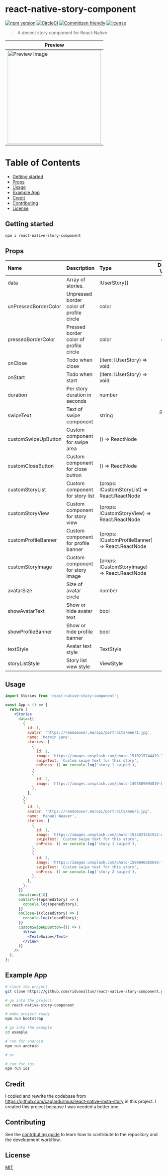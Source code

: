 # react-native-story-component <!-- omit in toc -->

[![npm version](https://img.shields.io/npm/v/react-native-story-component.svg)](https://npmjs.com/package/react-native-story-component)
[![CircleCI](https://circleci.com/gh/ridvanaltun/react-native-story-component/tree/master.svg?style=shield)](https://circleci.com/gh/ridvanaltun/react-native-story-component/tree/master)
[![Commitizen friendly](https://img.shields.io/badge/commitizen-friendly-brightgreen.svg)](http://commitizen.github.io/cz-cli/)
[![license](https://img.shields.io/npm/l/react-native-story-component.svg)](https://github.com/ridvanaltun/react-native-story-component/blob/master/LICENSE)

> A decent story component for React-Native

| Preview                                                           |
| ----------------------------------------------------------------- |
| <img src="docs/preview.gif" alt="Preview Image" width="300px"  /> |

# Table of Contents <!-- omit in toc -->

- [Getting started](#getting-started)
- [Props](#props)
- [Usage](#usage)
- [Example App](#example-app)
- [Credit](#credit)
- [Contributing](#contributing)
- [License](#license)

## Getting started

```sh
npm i react-native-story-component
```

## Props

| Name                 | Description                              | Type                                             | Default Value |
| :------------------- | :--------------------------------------- | :----------------------------------------------- | :-----------: |
| data                 | Array of stories.                        | IUserStory[]                                     |               |
| unPressedBorderColor | Unpressed border color of profile circle | color                                            |      red      |
| pressedBorderColor   | Pressed border color of profile circle   | color                                            |     grey      |
| onClose              | Todo when close                          | (item: IUserStory) => void                       |     null      |
| onStart              | Todo when start                          | (item: IUserStory) => void                       |     null      |
| duration             | Per story duration in seconds            | number                                           |      10       |
| swipeText            | Text of swipe component                  | string                                           |   Swipe Up    |
| customSwipeUpButton  | Custom component for swipe area          | () => ReactNode                                  |               |
| customCloseButton    | Custom component for close button        | () => ReactNode                                  |               |
| customStoryList      | Custom component for story list          | (props: ICustomStoryList) => React.ReactNode     |               |
| customStoryView      | Custom component for story view          | (props: ICustomStoryView) => React.ReactNode     |               |
| customProfileBanner  | Custom component for profile banner      | (props: ICustomProfileBanner) => React.ReactNode |               |
| customStoryImage     | Custom component for story image         | (props: ICustomStoryImage) => React.ReactNode    |               |
| avatarSize           | Size of avatar circle                    | number                                           |      60       |
| showAvatarText       | Show or hide avatar text                 | bool                                             |     true      |
| showProfileBanner    | Show or hide profile banner              | bool                                             |     true      |
| textStyle            | Avatar text style                        | TextStyle                                        |               |
| storyListStyle       | Story list view style                    | ViewStyle                                        |               |

## Usage

```jsx
import Stories from 'react-native-story-component';

const App = () => {
  return (
    <Stories
      data={[
        {
          id: 1,
          avatar: 'https://randomuser.me/api/portraits/men/1.jpg',
          name: 'Marvin Lane',
          stories: [
            {
              id: 1,
              image: 'https://images.unsplash.com/photo-1510215744419-742d9dce947f?crop=entropy&cs=tinysrgb&fm=jpg&ixlib=rb-1.2.1&q=60&raw_url=true&ixid=MnwxMjA3fDB8MHxzZWFyY2h8NHx8MTA4MHgxOTIwfGVufDB8fDB8fA%3D%3D&auto=format&fit=crop&w=1200',,
              swipeText: 'Custom swipe text for this story',
              onPress: () => console.log('story 1 swiped'),
            },
            {
              id: 2,
              image: 'https://images.unsplash.com/photo-1493509094819-bd2d26fac21b?crop=entropy&cs=tinysrgb&fm=jpg&ixlib=rb-1.2.1&q=60&raw_url=true&ixid=MnwxMjA3fDB8MHxzZWFyY2h8M3x8MTA4MHgxOTIwfGVufDB8fDB8fA%3D%3D&auto=format&fit=crop&w=1200',
            },
          ],
        },
        {
          id: 2,
          avatar: 'https://randomuser.me/api/portraits/men/2.jpg',
          name: 'Manuel Weaver',
          stories: [
            {
              id: 1,
              image: 'https://images.unsplash.com/photo-1524821261922-e353d72c20e5?crop=entropy&cs=tinysrgb&fm=jpg&ixlib=rb-1.2.1&q=60&raw_url=true&ixid=MnwxMjA3fDB8MHxzZWFyY2h8Mnx8MTA4MHgxOTIwfGVufDB8fDB8fA%3D%3D&auto=format&fit=crop&w=1200',
              swipeText: 'Custom swipe text for this story',
              onPress: () => console.log('story 1 swiped'),
            },
            {
              id: 2,
              image: 'https://images.unsplash.com/photo-1590846083693-f23fdede3a7e?crop=entropy&cs=tinysrgb&fm=jpg&ixlib=rb-1.2.1&q=60&raw_url=true&ixid=MnwxMjA3fDB8MHxzZWFyY2h8MXx8MTA4MHgxOTIwfGVufDB8fDB8fA%3D%3D&auto=format&fit=crop&w=1200',
              swipeText: 'Custom swipe text for this story',
              onPress: () => console.log('story 2 swiped'),
            },
          ],
        },
      ]}
      duration={10}
      onStart={(openedStory) => {
        console.log(openedStory);
      }}
      onClose={(closedStory) => {
        console.log(closedStory);
      }}
      customSwipeUpButton={() => (
        <View>
          <Text>Swipe</Text>
        </View>
      )}
    />
  );
};
```

## Example App

```sh
# clone the project
git clone https://github.com/ridvanaltun/react-native-story-component.git

# go into the project
cd react-native-story-component

# make project ready
npm run bootstrap

# go into the example
cd example

# run for android
npm run android

# or

# run for ios
npm run ios
```

## Credit

I copied and rewrite the codebase from https://github.com/caglardurmus/react-native-insta-story in this project. I created this project because I was needed a better one.

## Contributing

See the [contributing guide](CONTRIBUTING.md) to learn how to contribute to the repository and the development workflow.

## License

[MIT](LICENSE)
